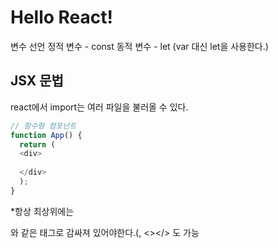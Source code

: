 <h1>Hello React!</h1>
변수 선언
정적 변수 - const
동적 변수 - let (var 대신 let을 사용한다.)

<h2>JSX 문법</h2>
react에서 import는 여러 파일을 불러올 수 있다.


```javascript
// 함수형 컴포넌트
function App() {
  return (
  <div>
  
  </div>
  );
}
```
*항상 최상위에는 <div>와 같은 태그로 감싸져 있어야한다.(<fragment></fragment>, <></> 도 가능
